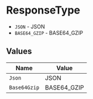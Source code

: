 # ResponseType

* `JSON` - JSON
* `BASE64_GZIP` - BASE64_GZIP


## Values

| Name         | Value        |
| ------------ | ------------ |
| `Json`       | JSON         |
| `Base64Gzip` | BASE64_GZIP  |